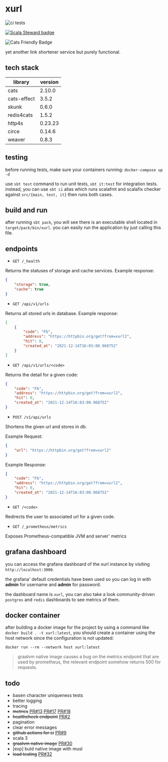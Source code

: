 # xurl

![ci tests](https://github.com/brsyuksel/xurl/actions/workflows/ci.yml/badge.svg)

[![Scala Steward badge](https://img.shields.io/badge/Scala_Steward-helping-blue.svg?style=flat&logo=data:image/png;base64,iVBORw0KGgoAAAANSUhEUgAAAA4AAAAQCAMAAAARSr4IAAAAVFBMVEUAAACHjojlOy5NWlrKzcYRKjGFjIbp293YycuLa3pYY2LSqql4f3pCUFTgSjNodYRmcXUsPD/NTTbjRS+2jomhgnzNc223cGvZS0HaSD0XLjbaSjElhIr+AAAAAXRSTlMAQObYZgAAAHlJREFUCNdNyosOwyAIhWHAQS1Vt7a77/3fcxxdmv0xwmckutAR1nkm4ggbyEcg/wWmlGLDAA3oL50xi6fk5ffZ3E2E3QfZDCcCN2YtbEWZt+Drc6u6rlqv7Uk0LdKqqr5rk2UCRXOk0vmQKGfc94nOJyQjouF9H/wCc9gECEYfONoAAAAASUVORK5CYII=)](https://scala-steward.org)

![Cats Friendly Badge](https://typelevel.org/cats/img/cats-badge-tiny.png) 

yet another link shortener service but purely functional.

## tech stack

| library     | version  |
|-------------|----------|
| cats        | 2.10.0   |
| cats-effect | 3.5.2    |
| skunk       | 0.6.0    |
| redis4cats  | 1.5.2    |
| http4s      | 0.23.23  |
| circe       | 0.14.6   |
| weaver      | 0.8.3    |

## testing

before running tests, make sure your containers running:
`docker-compose up -d`

use `sbt test` command to run unit tests, `sbt it:test` for integration tests.
instead, you can use `sbt ci` alias which runs scalafmt and scalafix checker against `src/{main, test, it}` then runs both cases.

## build and run

after running `sbt pack`, you will see there is an executable shell located in `target/pack/bin/xurl`. you can easily run the application by just calling this file.

## endpoints

- `GET /_health`

Returns the statuses of storage and cache services. Example response:

```json
{
    "storage": true,
    "cache": true
}
```

- `GET /api/v1/urls`

Returns all stored urls in database. Example response:

```json
[
    {
        "code": "Fb",
        "address": "https://httpbin.org/get?from=xurl2",
        "hit": 0,
        "created_at": "2021-12-14T16:03:00.968752"
    }
]
```

- `GET /api/v1/urls/<code>`

Returns the detail for a given code:

```json
{
    "code": "Fb",
    "address": "https://httpbin.org/get?from=xurl2",
    "hit": 0,
    "created_at": "2021-12-14T16:03:00.968752"
}
```

- `POST /v1/api/urls`

Shortens the given url and stores in db.

Example Request:
```json
{
    "url": "https://httpbin.org/get?from=xurl2"
}
```

Example Response:
```json
{
    "code": "Fb",
    "address": "https://httpbin.org/get?from=xurl2",
    "hit": 0,
    "created_at": "2021-12-14T16:03:00.968752"
}
```

- `GET /<code>`

Redirects the user to associated url for a given code.

- `GET /_prometheus/metrics`

Exposes Prometheus-compatible JVM and server' metrics

## grafana dashboard

you can access the grafana dashboard of the xurl instance by visiting `http://localhost:3000`.

the grafana' default credentials have been used so you can log in with **admin** for username and **admin** for password.

the dashboard name is `xurl`, you can also take a look community-driven `postgres` and `redis` dashboards to see metrics of them. 

## docker container

after building a docker image for the project by using a command like `docker build . -t xurl:latest`, you should create a container using the host network since the configuration is not updated:
```
docker run --rm --network host xurl:latest
```

> graalvm native image causes a bug on the metrics endpoint that are used by prometheus, the relevant endpoint somehow returns 500 for requests.

## todo

- basen character uniqueness tests
- better logging
- tracing
- ~~metrics~~ [PR#13](https://github.com/brsyuksel/xurl/pull/13) [PR#17](https://github.com/brsyuksel/xurl/pull/17) [PR#18](https://github.com/brsyuksel/xurl/pull/18)
- ~~healthcheck endpoint~~ [PR#2](https://github.com/brsyuksel/xurl/pull/2)
- pagination
- clear error messages
- ~~github actions for ci~~ [PR#9](https://github.com/brsyuksel/xurl/pull/9)
- scala 3
- ~~graalvm native image~~ [PR#30](https://github.com/brsyuksel/xurl/pull/30)
- [exp] buld native image with musl
- ~~load testing~~ [PR#32](https://github.com/brsyuksel/xurl/pull/32)
